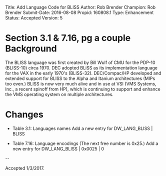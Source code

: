 Title:       Add Language Code for BLISS
Author:      Rob Brender
Champion:    Rob Brender
Submit-Date: 2016-08-08
Propid:      160808.1
Type:        Enhancement
Status:      Accepted
Version:     5

Section 3.1 & 7.16, pg a couple
Background
==========

The BLISS language was first created by Bill Wulf of CMU for 
the PDP-10 (BLISS-10) circa 1970. DEC adopted BLiSS as its 
implementation language for the VAX in the early 1970's (BLISS-32). 
DEC/Compac/HP developed and extended support for BLISS to the Alpha 
and Itanium architectures (MIPs too even.) BLISS is now very much 
alive and in use at VSI (VMS Systems, Inc., a recent spinoff from HP), 
which is continuing to support and enhance the VMS operating system 
on multiple architectures.

Changes
=======

- Table 3.1: Languages names
  Add a new entry for DW_LANG_BLISS | BLISS

- Table 7.16: Language encodings
  (The next free number is 0x25.)
  Add a new entry for DW_LANG_BLISS |  0x0025 | 0


--

Accepted 1/3/2017.
